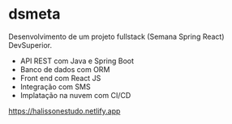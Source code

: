 # dsmeta

Desenvolvimento de um projeto fullstack (Semana Spring React) DevSuperior.


- API REST com Java e Spring Boot
- Banco de dados com ORM
- Front end com React JS
- Integração com SMS
- Implatação na nuvem com CI/CD



https://halissonestudo.netlify.app
